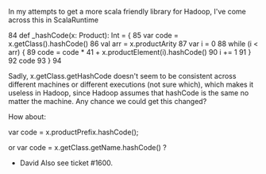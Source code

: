 In my attempts to get a more scala friendly library for Hadoop, I've
come across this in ScalaRuntime

84        def _hashCode(x: Product): Int = {
85          var code = x.getClass().hashCode()
86          val arr =  x.productArity
87          var i = 0
88          while (i < arr) {
89            code = code * 41 + x.productElement(i).hashCode()
90            i += 1
91          }
92          code
93        }
94

Sadly, x.getClass.getHashCode doesn't seem to be consistent across
different machines or different executions (not sure which), which
makes it useless in Hadoop, since Hadoop assumes that hashCode is the same no matter the machine. Any chance we could get this changed?

How about:

var code = x.productPrefix.hashCode();

or var code = x.getClass.getName.hashCode() ?

 - David
Also see ticket #1600.
